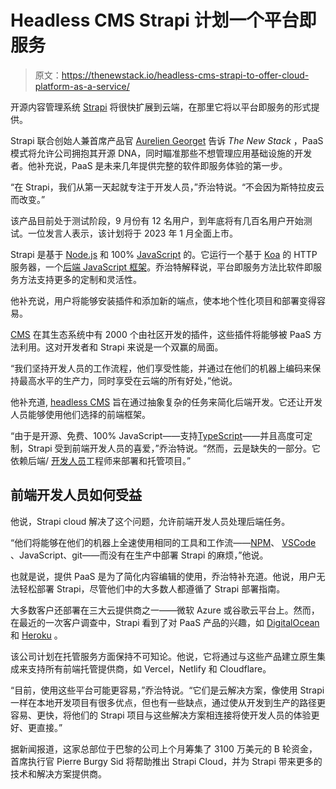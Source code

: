 # Headless CMS Strapi 计划一个平台即服务

> 原文：<https://thenewstack.io/headless-cms-strapi-to-offer-cloud-platform-as-a-service/>

开源内容管理系统 [Strapi](https://strapi.io/) 将很快扩展到云端，在那里它将以平台即服务的形式提供。

Strapi 联合创始人兼首席产品官 [Aurelien Georget](https://twitter.com/aureliengeorget) 告诉 *The New Stack* ，PaaS 模式将允许公司拥抱其开源 DNA，同时瞄准那些不想管理应用基础设施的开发者。他补充说，PaaS 是未来几年提供完整的软件即服务体验的第一步。

“在 Strapi，我们从第一天起就专注于开发人员，”乔治特说。“不会因为斯特拉皮云而改变。”

该产品目前处于测试阶段，9 月份有 12 名用户，到年底将有几百名用户开始测试。一位发言人表示，该计划将于 2023 年 1 月全面上市。

Strapi 是基于 [Node.js](https://thenewstack.io/node-js-readable-streams-explained/) 和 100% [JavaScript](https://thenewstack.io/misko-hevery-on-why-qwik-will-improve-javascript-frameworks/) 的。它运行一个基于 [Koa](https://strapi.io/blog/strapi-internals-customizing-the-backend-part-1-models-controllers-and-routes) 的 HTTP 服务器，一个[后端 JavaScript 框架](https://thenewstack.io/will-2022-be-a-golden-age-for-full-stack-javascript/)。乔治特解释说，平台即服务方法比软件即服务方法支持更多的定制和灵活性。

他补充说，用户将能够安装插件和添加新的端点，使本地个性化项目和部署变得容易。

[CMS](https://thenewstack.io/why-your-content-management-system-is-driving-away-top-talent/) 在其生态系统中有 2000 个由社区开发的插件，这些插件将能够被 PaaS 方法利用。这对开发者和 Strapi 来说是一个双赢的局面。

“我们坚持开发人员的工作流程，他们享受性能，并通过在他们的机器上编码来保持最高水平的生产力，同时享受在云端的所有好处，”他说。

他补充道, [headless CMS](https://thenewstack.io/headless-cms-vs-no-code-website-builders/) 旨在通过抽象复杂的任务来简化后端开发。它还让开发人员能够使用他们选择的前端框架。

“由于是开源、免费、100% JavaScript——支持[TypeScript](https://thenewstack.io/typescript-tutorial-a-guide-to-using-the-programming-language/)——并且高度可定制，Strapi 受到前端开发人员的喜爱，”乔治特说。“然而，云是缺失的一部分。它依赖后端/ [开发人员](https://thenewstack.io/the-what-why-and-how-of-devops/)工程师来部署和托管项目。”

## 前端开发人员如何受益

他说，Strapi cloud 解决了这个问题，允许前端开发人员处理后端任务。

“他们将能够在他们的机器上全速使用相同的工具和工作流——[NPM](https://thenewstack.io/github-acquires-npm-buying-microsoft-a-presence-in-the-node-javascript-community/)、 [VSCode](https://thenewstack.io/this-week-in-programming-visual-studio-code-arrives-on-the-web/) 、JavaScript、git——而没有在生产中部署 Strapi 的麻烦，”他说。

也就是说，提供 PaaS 是为了简化内容编辑的使用，乔治特补充道。他说，用户无法轻松部署 Strapi，尽管他们中的大多数人都遵循了 Strapi 部署指南。

大多数客户还部署在三大云提供商之一——微软 Azure 或谷歌云平台上。然而，在最近的一次客户调查中，Strapi 看到了对 PaaS 产品的兴趣，如 [DigitalOcean](https://thenewstack.io/tutorial-a-gitops-deployment-with-flux-on-digitalocean-kubernetes/) 和 [Heroku](https://thenewstack.io/heroku-officially-embraces-cicd-automating-staging-github/) 。

该公司计划在托管服务方面保持不可知论。他说，它将通过与这些产品建立原生集成来支持所有前端托管提供商，如 Vercel，Netlify 和 Cloudflare。

“目前，使用这些平台可能更容易，”乔治特说。“它们是云解决方案，像使用 Strapi 一样在本地开发项目有很多优点，但也有一些缺点，通过使从开发到生产的路径更容易、更快，将他们的 Strapi 项目与这些解决方案相连接将使开发人员的体验更好、更直接。”

据新闻报道，这家总部位于巴黎的公司上个月筹集了 3100 万美元的 B 轮资金，首席执行官 Pierre Burgy Sid 将帮助推出 Strapi Cloud，并为 Strapi 带来更多的技术和解决方案提供商。

<svg xmlns:xlink="http://www.w3.org/1999/xlink" viewBox="0 0 68 31" version="1.1"><title>Group</title> <desc>Created with Sketch.</desc></svg>